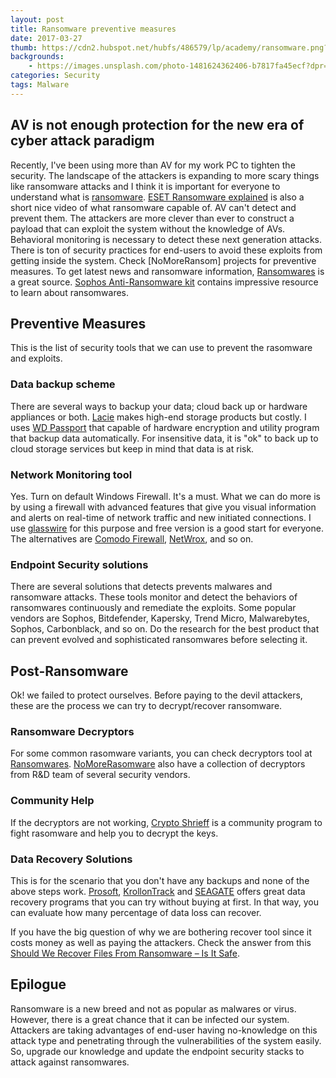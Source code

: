 ```yaml
---
layout: post
title: Ransomware preventive measures
date: 2017-03-27
thumb: https://cdn2.hubspot.net/hubfs/486579/lp/academy/ransomware.png?t=1490300941167
backgrounds: 
    - https://images.unsplash.com/photo-1481624362406-b7817fa45ecf?dpr=1&auto=format&fit=crop&w=1500&h=1000&q=80&cs=tinysrgb
categories: Security    
tags: Malware 
--- 
```


## AV is not enough protection for the new era of cyber attack paradigm 
Recently, I've been using more than AV for my work PC to tighten the security. The landscape of the attackers is expanding to more scary things like ransomware attacks and I think it is important for everyone to understand what is [ransomware](https://www.nomoreransom.org/ransomware-qa.html). [ESET Ransomware explained](https://www.youtube.com/watch?v=FV-HW3NYdF8) is also a short nice video of what ransomware capable of. AV can't detect and prevent them. The attackers are more clever than ever to construct a payload that can exploit the system without the knowledge of AVs. Behavioral monitoring is necessary to detect these next generation attacks. There is ton of security practices for end-users to avoid these exploits from getting inside the system. Check [NoMoreRansom] projects for preventive measures. To get latest news and ransomware information, [Ransomwares](http://ransomwares.net/) is a great source. [Sophos Anti-Ransomware kit](https://www.sophos.com/en-us/lp/ransomware.aspx) contains impressive resource to learn about ransomwares.

## Preventive Measures
This is the list of security tools that we can use to prevent the rasomware and exploits. 

### Data backup scheme
There are several ways to backup your data; cloud back up or hardware appliances or both. [Lacie](http://www.lacie.com/as/en/personal/) makes high-end storage products but costly. I uses [WD Passport](https://www.wdc.com/products/portable-storage/my-passport.html) that capable of hardware encryption and utility program that backup data automatically.  For insensitive data, it is "ok" to back up to cloud storage services but keep in mind that data is at risk. 

### Network Monitoring tool

Yes. Turn on default Windows Firewall. It's a must. What we can do more is by using a firewall with advanced features that give you visual information and alerts on real-time of network traffic and new initiated connections. I use [glasswire](https://www.glasswire.com/) for this purpose and free version is a good start for everyone. The alternatives are [Comodo Firewall](https://www.comodo.com/home/internet-security/firewall.php), [NetWrox](https://www.softperfect.com/products/networx/), and so on.

### Endpoint Security solutions

There are several solutions that detects prevents malwares and ransomware attacks. These tools monitor and detect the behaviors of ransomwares continuously and remediate the exploits. Some popular vendors are Sophos, Bitdefender, Kapersky, Trend Micro, Malwarebytes, Sophos, Carbonblack, and so on. Do the research for the best product that can prevent evolved and sophisticated ransomwares before selecting it.

## Post-Ransomware
Ok! we failed to protect ourselves. Before paying to the devil attackers, these are the process we can try to decrypt/recover ransomware. 

### Ransomware Decryptors
For some common rasomware variants, you can check decryptors tool at [Ransomwares](http://ransomwares.net/decryptor-tools/). [NoMoreRasomware](https://www.nomoreransom.org/decryption-tools.html) also have a collection of decryptors from R&D team of several security vendors.

### Community Help
If the decryptors are not working, [Crypto Shrieff](https://www.nomoreransom.org/crypto-sheriff.php) is a community program to fight rasomware and help you to decrypt the keys. 

### Data Recovery Solutions
This is for the scenario that you don't have any backups and none of the above steps work. [Prosoft](https://www.prosofteng.com/data-rescue-recovery-software/), [KrollonTrack](https://www.krollontrack.com/products/data-recovery-software/) and [SEAGATE](http://www.seagate.com/as/en/tech-insights/data-loss-and-recovery-solutions-master-ti/) offers great data recovery programs that you can try without buying at first. In that way, you can evaluate how many percentage of data loss can recover.

If you have the big question of why we are bothering recover tool since it costs money as well as paying the attackers. Check the answer from this [Should We Recover Files From Ransomware – Is It Safe](https://www.powerdatarecovery.com/data-recovery-resources/recover-files-ransomware.html).

## Epilogue
Ransomware is a new breed and not as popular as malwares or virus. However, there is a great chance that it can be infected our system. Attackers are taking advantages of end-user having no-knowledge on this attack type and penetrating through the vulnerabilities of the system easily. So, upgrade our knowledge and update the endpoint security stacks to attack against ransomwares.
